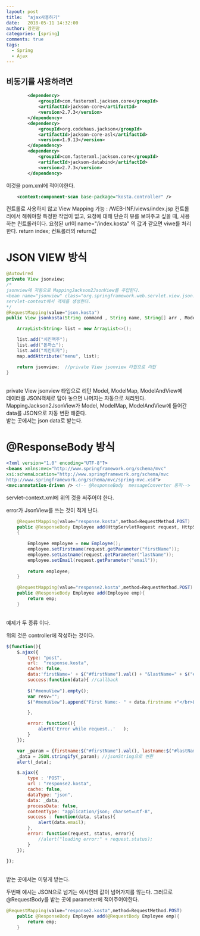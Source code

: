 ```yaml
---
layout: post
title:  "ajax사용하기"
date:   2018-05-11 14:32:00
author: 강진광
categories: [spring]
comments: true
tags:
  - Spring
  - Ajax
---
```


## 비동기를 사용하려면 ##

~~~xml
    	<dependency>
    		<groupId>com.fasterxml.jackson.core</groupId>
    		<artifactId>jackson-core</artifactId>
    		<version>2.7.3</version>
		</dependency>
		<dependency>
    		<groupId>org.codehaus.jackson</groupId>
    		<artifactId>jackson-core-asl</artifactId>
    		<version>1.9.13</version>
		</dependency>
		<dependency>
    		<groupId>com.fasterxml.jackson.core</groupId>
    		<artifactId>jackson-databind</artifactId>
    		<version>2.7.3</version>
		</dependency>
~~~

이것을 pom.xml에 적어야한다.

~~~xml
    <context:component-scan base-package="kosta.controller" />
~~~

컨트롤로 사용하지 않고 View Mapping 가능  : /WEB-INF/views/index.jsp
          컨트롤러에서 해줘야할 특정한 작업이 없고, 요청에 대해 단순히 뷰를 보여주고 싶을 때, 사용하는 컨트롤러이다.
          요청된 url이 name="/index.kosta" 의 값과 같으면 viwe를 처리한다.
          return index; 컨트롤러의 return값


# JSON VIEW 방식 #

~~~java
@Autowired
private View jsonview;
/*
jsonview에 자동으로 MappingJackson2JsonView를 주입한다.
<bean name="jsonview" class="org.springframework.web.servlet.view.json.MappingJackson2JsonView" />
servlet-context에서 객체를 생성한다.
*/
@RequestMapping(value="json.kosta")
public View jsonkosta(String command , String name, String[] arr , ModelMap map){

	ArrayList<String> list = new ArrayList<>();

	list.add("치킨맥주");
	list.add("돈까스");
	list.add("치킨피자");
	map.addAttribute("menu", list);

	return jsonview;  //private View jsonview 타입으로 리턴
}
~~~

<br>
private View jsonview 타입으로 리턴 Model, ModelMap, ModelAndView에<br>
데이터를 JSON객체로 담아 놓으면 나머지는 자동으로 처리된다.<br>
MappingJackson2JsonView가  Model, ModelMap, ModelAndView에 들어간 data를 JSON으로 자동 변환 해준다.<br>
받는 곳에서는 json data로 받는다.

# @ResponseBody 방식 #

~~~xml
<?xml version="1.0" encoding="UTF-8"?>
<beans xmlns:mvc="http://www.springframework.org/schema/mvc"
xsi:schemaLocation="http://www.springframework.org/schema/mvc
http://www.springframework.org/schema/mvc/spring-mvc.xsd">
<mvc:annotation-driven /> <!-- @ResponseBody  messageConverter 동작-->
~~~
servlet-context.xml에 위의 것을 써주어야 한다.

error가 JsonView를 쓰는 것이 적게 난다.
~~~java
    @RequestMapping(value="response.kosta",method=RequestMethod.POST)
	public @ResponseBody Employee add(HttpServletRequest request, HttpServletResponse response)
	{
		
		Employee employee = new Employee();
		employee.setFirstname(request.getParameter("firstName"));
		employee.setLastname(request.getParameter("lastName"));
		employee.setEmail(request.getParameter("email"));
		
		return employee;
	}

	@RequestMapping(value="response2.kosta",method=RequestMethod.POST)
	public @ResponseBody Employee add(Employee emp){
		return emp;
	}
~~~
<br>
예제가 두 종류 이다.

위의 것은 controller에 작성하는 것이다.
<br>
~~~javascript
$(function(){
	$.ajax({
		type: "post",
		url:  "response.kosta",
		cache: false,				
		data:'firstName=' + $("#firstName").val() + "&lastName=" + $("#lastName").val() + "&email=" + $("#email").val(),
		success:function(data){ //callback  
		
		$("#menuView").empty();
		var resv="";  
		$("#menuView").append("First Name:- " + data.firstname +"</br>Last Name:- " + data.lastname  + "</br>Email:- " + data.email + "<br>");

		},

		error: function(){						
			alert('Error while request..'	);
		}
	});

	var _param = {firstname:$("#firstName").val(), lastname:$("#lastName").val() , email:$("#email").val()};
	_data = JSON.stringify(_param); //jsonString으로 변환
	alert(_data);

	$.ajax({
		type : 'POST',
		url : "response2.kosta",
		cache: false,
		dataType: "json",
		data: _data,  
		processData: false,
		contentType: "application/json; charset=utf-8",
		success : function(data, status){
			alert(data.email);
		},
		error: function(request, status, error){
			//alert("loading error:" + request.status);
		}
	});

});

~~~
<br>
받는 곳에서는 이렇게 받는다.

두번째 예시는 JSON으로 넘기는 예시인데 값이 넘어가지를 않는다. 그러므로 @RequestBody를 받는 곳에 parameter에 적어주어야한다.
<br>
~~~java
@RequestMapping(value="response2.kosta",method=RequestMethod.POST)
	public @ResponseBody Employee add(@RequestBody Employee emp){   
		return emp;
	}
~~~
